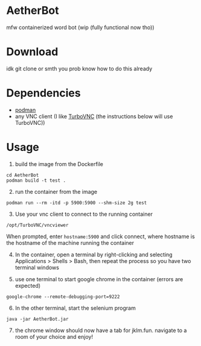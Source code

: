 # AetherBot
mfw containerized word bot (wip (fully functional now tho))

# Download
idk git clone or smth
you prob know how to do this already

# Dependencies
- [podman](https://podman.io/)
- any VNC client (I like [TurboVNC](https://www.turbovnc.org/) (the instructions below will use TurboVNC))

# Usage
1. build the image from the Dockerfile
```
cd AetherBot
podman build -t test .
```
2. run the container from the image
```
podman run --rm -itd -p 5900:5900 --shm-size 2g test
```
3. Use your vnc client to connect to the running container
```
/opt/TurboVNC/vncviewer
```
When prompted, enter `hostname:5900` and click connect, where hostname is the hostname of the machine running the container

4. In the container, open a terminal by right-clicking and selecting Applications > Shells > Bash, then repeat the process so you have two terminal windows

5. use one terminal to start google chrome in the container (errors are expected)
```
google-chrome --remote-debugging-port=9222
```
6. In the other terminal, start the selenium program
```
java -jar AetherBot.jar
```
7. the chrome window should now have a tab for jklm.fun. navigate to a room of your choice and enjoy!
